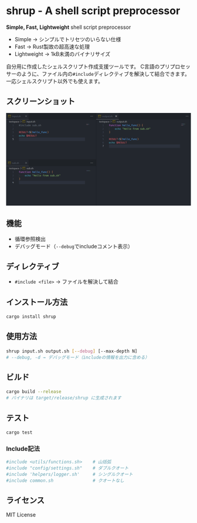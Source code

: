 # shrup - A shell script preprocessor

**Simple, Fast, Lightweight** shell script preprocessor

- Simple → シンプルでトリセツのいらない仕様
- Fast → Rust製故の超高速な処理
- Lightweight → 1kB未満のバイナリサイズ

自分用に作成したシェルスクリプト作成支援ツールです。
C言語のプリプロセッサーのように、ファイル内の`#include`ディレクティブを解決して結合できます。
一応シェルスクリプト以外でも使えます。

## スクリーンショット
![使用例](./docs/README_example.png)

## 機能

- 循環参照検出
- デバッグモード（`--debug`でincludeコメント表示）

## ディレクティブ

- `#include <file>` → ファイルを解決して結合

## インストール方法

```bash
cargo install shrup
```

## 使用方法

```bash
shrup input.sh output.sh [--debug] [--max-depth N]
# --debug, -d → デバッグモード（includeの情報を出力に含める）
```

## ビルド

```bash
cargo build --release
# バイナリは target/release/shrup に生成されます
```

## テスト

```bash
cargo test
```

### Include記法

```bash
#include <utils/functions.sh>    # 山括弧
#include "config/settings.sh"    # ダブルクオート  
#include 'helpers/logger.sh'     # シングルクオート
#include common.sh               # クオートなし
```

## ライセンス

MIT License